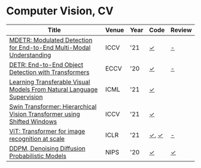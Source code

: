 # Computer Vision, CV
| Title | Venue | Year | Code | Review |
|-|-|-|-|-|
| [MDETR: Modulated Detection for End-to-End Multi-Modal Understanding](https://arxiv.org/abs/2104.12763) | ICCV | '21 | [✓](https://github.com/ashkamath/mdetr) | [-](./mdetr/) |
| [DETR: End-to-End Object Detection with Transformers](https://arxiv.org/abs/2005.12872) | ECCV | '20 | [✓](https://github.com/facebookresearch/detr) | [-](./detr/) |
| [Learning Transferable Visual Models From Natural Language Supervision](https://arxiv.org/abs/2103.00020) | ICML | '21 | [✓](https://github.com/openai/CLIP) |  |
| [Swin Transformer: Hierarchical Vision Transformer using Shifted Windows](https://arxiv.org/abs/2103.14030) | ICCV | '21 | [✓](https://github.com/microsoft/Swin-Transformer) |  |
| [ViT: Transformer for image recognition at scale](https://arxiv.org/abs/2103.14030) | ICLR | '21 |  [✓](https://github.com/google-research/vision_transformer), [✓](https://github.com/lucidrains/vit-pytorch) | [-](./ViT/) |
| [DDPM, Denoising Diffusion Probabilistic Models](https://arxiv.org/abs/2006.11239) | NIPS | '20 | [✓](./diffusion/diffusion.ipynb) | [✓](./diffusion/) |
